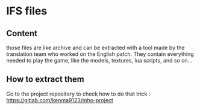 # IFS files

## Content
those files are like archive and can be extracted with a tool made by the translation team who worked on the English patch.
They contain everything needed to play the game, like the models, textures, lua scripts, and so on...

## How to extract them
Go to the project repository to check how to do that trick : https://gitlab.com/kenma9123/mho-project
